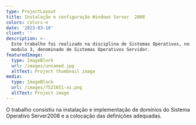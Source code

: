 ```yaml
---
type: ProjectLayout
title: Instalação e configuração Windows Server  2008
colors: colors-e
date: '2023-03-10'
client: ''
description: >-
  Este trabalho foi realizado na disciplina de Sistemas Operativos, no âmbito do
  modulo 3, denominado de Sistemas Operativos Servidor.
featuredImage:
  type: ImageBlock
  url: /images/unnamed.jpg
  altText: Project thumbnail image
media:
  type: ImageBlock
  url: /images/7521051-ai.png
  altText: Project image
---
```

O trabalho consistiu na instalação e implementação de domínios do Sistema Operativo Server2008 e a colocação das definições adequadas. 
